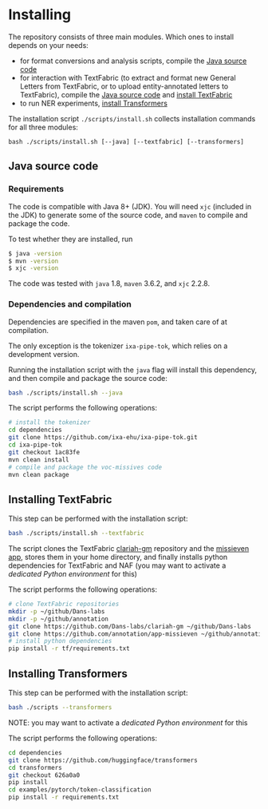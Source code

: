 # Installing
The repository consists of three main modules. Which ones to install depends on your needs:

* for format conversions and analysis scripts, compile the [Java source code](#java-source-code)
* for interaction with TextFabric (to extract and format new General Letters from TextFabric, or to upload entity-annotated letters to TextFabric), compile the [Java source code](#java-source-code) and [install TextFabric](#installing-textfabric)
* to run NER experiments, [install Transformers](#installing-transformers)

The installation script `./scripts/install.sh` collects installation commands for all three modules:
```
bash ./scripts/install.sh [--java] [--textfabric] [--transformers]
```

## Java source code
### Requirements
The code is compatible with Java 8+ (JDK). You will need `xjc` (included in the JDK) to generate some of the source code, and `maven` to compile and package the code.

To test whether they are installed, run
```sh
$ java -version
$ mvn -version
$ xjc -version
```

 The code was tested with `java` 1.8, `maven` 3.6.2, and `xjc` 2.2.8.

### Dependencies and compilation
Dependencies are specified in the maven `pom`, and taken care of at compilation.

The only exception is the tokenizer `ixa-pipe-tok`, which relies on a development version. 

Running the installation script with the `java` flag will install this dependency, and then compile and package the source code:

```sh
bash ./scripts/install.sh --java
```

The script performs the following operations:
```sh
# install the tokenizer
cd dependencies
git clone https://github.com/ixa-ehu/ixa-pipe-tok.git
cd ixa-pipe-tok
git checkout 1ac83fe
mvn clean install
# compile and package the voc-missives code
mvn clean package
```

## Installing TextFabric
This step can be performed with the installation script:
```sh
bash ./scripts/install.sh --textfabric
```

The script clones the TextFabric [clariah-gm](https://github.com/Dans-labs/clariah-gm) repository and the [missieven app](https://github.com/annotation/app-missieven), stores them in your home directory, and finally installs python dependencies for TextFabric and NAF (you may want to activate a *dedicated Python environment* for this)

The script performs the following operations:
```sh
# clone TextFabric repositories
mkdir -p ~/github/Dans-labs
mkdir -p ~/github/annotation
git clone https://github.com/Dans-labs/clariah-gm ~/github/Dans-labs
git clone https://github.com/annotation/app-missieven ~/github/annotation
# install python dependencies
pip install -r tf/requirements.txt
```

## Installing Transformers
This step can be performed with the installation script:
```sh
bash ./scripts --transformers
```
NOTE: you may want to activate a *dedicated Python environment* for this

The script performs the following operations:
```sh
cd dependencies
git clone https://github.com/huggingface/transformers
cd transformers
git checkout 626a0a0
pip install
cd examples/pytorch/token-classification
pip install -r requirements.txt
```
